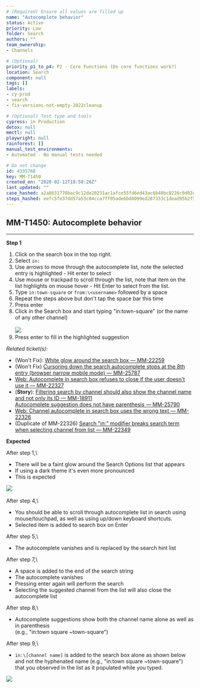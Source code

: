 ```yaml
---
# (Required) Ensure all values are filled up
name: "Autocomplete behavior"
status: Active
priority: Low
folder: Search
authors: ""
team_ownership: 
- Channels

# (Optional)
priority_p1_to_p4: P2 - Core Functions (Do core functions work?)
location: Search
component: null
tags: []
labels: 
- cy-prod
- search
- fix-versions-not-empty-2022cleanup

# (Optional) Test type and tools
cypress: in Production
detox: null
mmctl: null
playwright: null
rainforest: []
manual_test_environments: 
- Automated - No manual tests needed

# Do not change
id: 4335768
key: MM-T1450
created_on: "2020-02-12T18:50:26Z"
last_updated: ""
case_hashed: a2a8631770bac9c12de28231ac1afce55fd6ed43ac6b40bc0226c0d82e675740d3f11d55ad63054793749696f6d6f037
steps_hashed: eefc5fe37dd57a53c04cca7ff05ade6bd8099ed287333c1dead95b2f53b35f2cf7d94a81fbad248f5b81767b17d829ec
---
```


<!-- (Auto-generated) Based on frontmatter's "key" and "name" -->

## MM-T1450: Autocomplete behavior

---

**Step 1**

1. Click on the search box in the top right.
2. Select `in:`
3. Use arrows to move through the autocomplete list, note the selected entry is highlighted - Hit enter to select
4. Use mouse or trackpad to scroll through the list, note that item on the list highlights on mouse hover - Hit Enter to select from the list.
5. Type `in:town-square` or `from:\<username>` followed by a space
6. Repeat the steps above but don't tap the space bar this time
7. Press enter
8. Click in the Search box and start typing "in:town-square" (or the name of any other channel)
   \
   \
   ![](https://smartbear-tm4j-prod-us-west-2-attachment-rich-text.s3.us-west-2.amazonaws.com/embedded-f3277290f945470c4add5d21ef3dc7ca7b74388fc7152bfb6b99ae58c66a95a8-1591716932403-Screen+Shot+2020-06-09+at+11.35.09+AM.png)
9. Press enter to fill in the highlighted suggestion

_Related ticket(s):_

- (Won't Fix): [White glow around the search box — MM-22259](https://mattermost.atlassian.net/browse/MM-22259)
- (Won't Fix) [Cursoring down the search autocomplete stops at the 8th entry (browser narrow mobile mode) — MM-25787](https://mattermost.atlassian.net/browse/MM-25787)
- [Web: Autocomplete in search box refuses to close if the user doesn't use it — MM-22327](https://mattermost.atlassian.net/browse/MM-22327)
- (**Story**): [Filtering search by channel should also show the channel name and not only its ID — MM-18911](https://mattermost.atlassian.net/browse/MM-18911)
  \
  [Autocomplete suggestion does not have parenthesis — MM-25790](https://mattermost.atlassian.net/browse/MM-25790)
- [Web: Channel autocomplete in search box uses the wrong text — MM-22326](https://mattermost.atlassian.net/browse/MM-22326)
- (Duplicate of MM-22326) [Search "in:" modifier breaks search term when selecting channel from list — MM-22349](https://mattermost.atlassian.net/browse/MM-22349)

**Expected**

After step 1,\\

- There will be a faint glow around the Search Options list that appears
- If using a dark theme it's even more pronounced
- This is expected

![](https://smartbear-tm4j-prod-us-west-2-attachment-rich-text.s3.us-west-2.amazonaws.com/embedded-f3277290f945470c4add5d21ef3dc7ca7b74388fc7152bfb6b99ae58c66a95a8-1610642791116-1610642791116.png)\
\
After step 4,\\

- You should be able to scroll through autocomplete list in search using mouse/touchpad, as well as using up/down keyboard shortcuts.
- Selected item is added to search box on Enter

After step 5,\\

- The autocomplete vanishes and is replaced by the search hint list

After step 7,\\

- A space is added to the end of the search string
- The autocomplete vanishes
- Pressing enter again will perform the search
- Selecting the suggested channel from the list will also close the autocomplete list

After step 8,\\

- Autocomplete suggestions show both the channel name alone as well as in parenthesis
  \
  (e.g., "in:town square \~town-square")

After step 9,\\

- `in:\[channel name]` is added to the search box alone as shown below and not the hyphenated name (e.g., "in:town square \~town-square") that you observed in the list as it populated while you typed.

![](https://smartbear-tm4j-prod-us-west-2-attachment-rich-text.s3.us-west-2.amazonaws.com/embedded-f3277290f945470c4add5d21ef3dc7ca7b74388fc7152bfb6b99ae58c66a95a8-1581538429814-2020-02-12_15-13-04.png)

